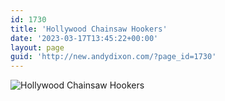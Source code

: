 ```yaml
---
id: 1730
title: 'Hollywood Chainsaw Hookers'
date: '2023-03-17T13:45:22+00:00'
layout: page
guid: 'http://new.andydixon.com/?page_id=1730'
---
```


![Hollywood Chainsaw Hookers](https://i0.wp.com/assets.g8x2.ldn.idrivee2-23.com/posters/Hollywood%20Chainsaw%20Hookers%2001.jpg?w=1200&ssl=1 "Hollywood Chainsaw Hookers")
